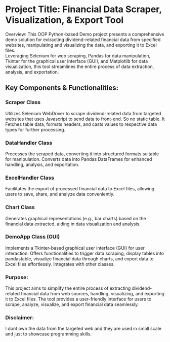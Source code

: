 <h1>Project Title: Financial Data Scraper, Visualization, & Export Tool </h1>
Overview:
This OOP Python-based  Demo project presents a comprehensive demo solution for extracting dividend-related financial data from specified websites, manipulating and visualizing the data, and exporting it to Excel files.<br>
Leveraging Selenium for web scraping, Pandas for data manipulation, Tkinter for the graphical user interface (GUI), and Matplotlib for data visualization, this tool streamlines the entire process of data extraction, analysis, and exportation.
<br>
<h2>Key Components & Functionalities: </h2>

<h3>Scraper Class</h3>

Utilizes Selenium WebDriver to scrape dividend-related data from targeted websites that uses Javascript to send data to front-end. So no static table.
It Fetches table data, formats headers, and casts values to respective data types for further processing.

<h3>DataHandler Class</h3>

Processes the scraped data, converting it into structured formats suitable for manipulation.
Converts data into Pandas DataFrames for enhanced handling, analysis, and exportation.

<h3>ExcelHandler Class</h3>

Facilitates the export of processed financial data to Excel files, allowing users to save, share, and analyze data conveniently.

<h3>Chart Class</h3>

Generates graphical representations (e.g., bar charts) based on the financial data extracted, aiding in data visualization and analysis.

<h3>DemoApp Class (GUI)</h3> 

Implements a Tkinter-based graphical user interface (GUI) for user interaction.
Offers functionalities to trigger data scraping, display tables into pandastable, visualize financial data through charts, and export data to Excel files effortlessly. Integrates with other classes.

<h3>Purpose:</h3>
This project aims to simplify the entire process of extracting dividend-related financial data from web sources, handling, visualizing, and exporting it to Excel files. The tool provides a user-friendly interface for users to scrape, analyze, visualize, and export financial data seamlessly.

<h3>Disclaimer:</h3>
I dont own the data from the targeted web and they are used in small scale and just to showcase programming skills.


